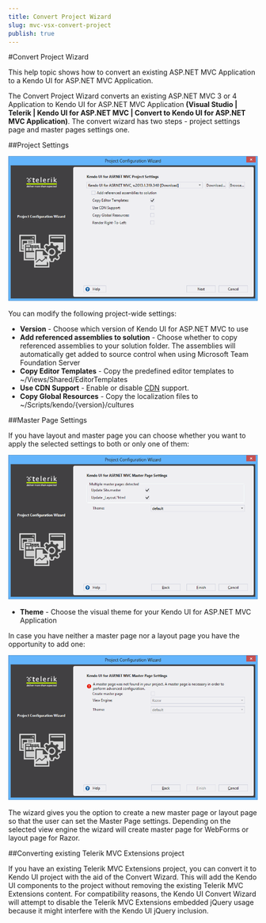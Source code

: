 ```yaml
---
title: Convert Project Wizard
slug: mvc-vsx-convert-project
publish: true
---
```


#Convert Project Wizard

This help topic shows how to convert an existing ASP.NET MVC Application to a Kendo UI for ASP.NET MVC Application.

The Convert Project Wizard converts an existing ASP.NET MVC 3 or 4 Application to Kendo UI for ASP.NET MVC Application **(Visual Studio | Telerik | Kendo UI for ASP.NET MVC | Convert to Kendo UI for ASP.NET MVC Application)**. The convert wizard has two steps - project settings page and master pages settings one.

##Project Settings
 
![Project Settings](images/convert.png)

You can modify the following project-wide settings:

- **Version** - Choose which version of Kendo UI for ASP.NET MVC to use
- **Add referenced assemblies to solution** - Choose whether to copy referenced assemblies to your solution folder. The assemblies will automatically get added to source control when using Microsoft Team Foundation Server
- **Copy Editor Templates** - Copy the predefined editor templates to ~/Views/Shared/EditorTemplates
- **Use CDN Support** - Enable or disable [CDN](http://docs.kendoui.com/getting-started/javascript-dependencies#cdn) support.
- **Copy Global Resources** - Copy the localization files to ~/Scripts/kendo/{version}/cultures 

##Master Page Settings

If you have layout and master page you can choose whether you want to apply the selected settings to both or only one of them:

![update Project Resources](images/convert2.png)
 
- **Theme** - Choose the visual theme for your Kendo UI for ASP.NET MVC Application
	
In case you have neither a master page nor a layout page you have the opportunity to add one:
 
![No Master Page](images/no_master_page.png)

The wizard gives you the option to create a new master page or layout page so that the user can set the Master Page settings. Depending on the selected view engine the wizard will create master page for WebForms or layout page for Razor.

##Converting existing Telerik MVC Extensions project

If you have an existing Telerik MVC Extensions project, you can convert it to Kendo UI project with the aid of the Convert Wizard. This will add the Kendo UI components to the project without removing the existing Telerik MVC Extensions content. For compatibility reasons, the Kendo UI Convert Wizard will attempt to disable the Telerik MVC Extensions embedded jQuery usage because it might interfere with the Kendo UI jQuery inclusion.

